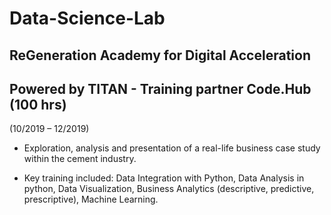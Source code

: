 # Data-Science-Lab
## ReGeneration Academy for Digital Acceleration
## Powered by TITAN - Training partner Code.Hub (100 hrs) 
(10/2019 – 12/2019)

- Exploration, analysis and presentation of a real-life business case study within the cement industry.

- Key training included: Data Integration with Python, Data Analysis in python, Data
Visualization, Business Analytics (descriptive, predictive, prescriptive), Machine
Learning.

